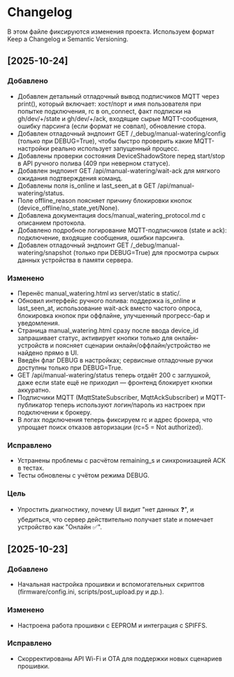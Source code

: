 ﻿# Changelog

В этом файле фиксируются изменения проекта. Используем формат Keep a Changelog и Semantic Versioning.

## [2025-10-24]

### Добавлено
  - Добавлен детальный отладочный вывод подписчиков MQTT через print(), который включает: хост/порт и имя пользователя при попытке подключения, rc в on_connect, факт подписки на gh/dev/+/state и gh/dev/+/ack, входящие сырые MQTT-сообщения, ошибку парсинга (если формат не совпал), обновление стора.
  - Добавлен отладочный эндпоинт GET /_debug/manual-watering/config (только при DEBUG=True), чтобы быстро проверить какие MQTT-настройки реально использует запущенный процесс.
- Добавлены проверки состояния DeviceShadowStore перед start/stop в API ручного полива (409 при неверном статусе).
- Добавлен эндпоинт GET /api/manual-watering/wait-ack для мягкого ожидания подтверждения команд.
- Добавлены поля is_online и last_seen_at в GET /api/manual-watering/status.
- Поле offline_reason поясняет причину блокировки кнопок (device_offline/no_state_yet/None).
- Добавлена документация docs/manual_watering_protocol.md с описанием протокола.
- Добавлено подробное логирование MQTT-подписчиков (state и ack): подключение, входящие сообщения, ошибки парсинга.
- Добавлен отладочный эндпоинт GET /_debug/manual-watering/snapshot (только при DEBUG=True) для просмотра сырых данных устройства в памяти сервера.

### Изменено
- Перенёс manual_watering.html из server/static в static/.
- Обновил интерфейс ручного полива: поддержка is_online и last_seen_at, использование wait-ack вместо частого опроса,
  блокировка кнопок при оффлайне, улучшенный прогресс-бар и уведомления.
- Страница manual_watering.html сразу после ввода device_id запрашивает статус, активирует кнопки только для онлайн-устройств
  и поясняет сценарии онлайн/оффлайн/устройство не найдено прямо в UI.
- Введён флаг DEBUG в настройках; сервисные отладочные ручки доступны только при DEBUG=True.
- GET /api/manual-watering/status теперь отдаёт 200 c заглушкой, даже если state ещё не приходил — фронтенд блокирует кнопки аккуратно.
- Подписчики MQTT (MqttStateSubscriber, MqttAckSubscriber) и MQTT-публикатор теперь используют логин/пароль из настроек при подключении к брокеру.
- В логах подключения теперь фиксируем rc и адрес брокера, что упрощает поиск отказов авторизации (rc=5 = Not authorized).

### Исправлено
- Устранены проблемы с расчётом remaining_s и синхронизацией ACK в тестах.
- Тесты обновлены с учётом режима DEBUG.

### Цель
- Упростить диагностику, почему UI видит "нет данных ❓", и убедиться, что сервер действительно получает state и помечает устройство как "Онлайн ✅".

## [2025-10-23]

### Добавлено
- Начальная настройка прошивки и вспомогательных скриптов (firmware/config.ini, scripts/post_upload.py и др.).

### Изменено
- Настроена работа прошивки с EEPROM и интеграция с SPIFFS.

### Исправлено
- Скорректированы API Wi-Fi и OTA для поддержки новых сценариев прошивки.

